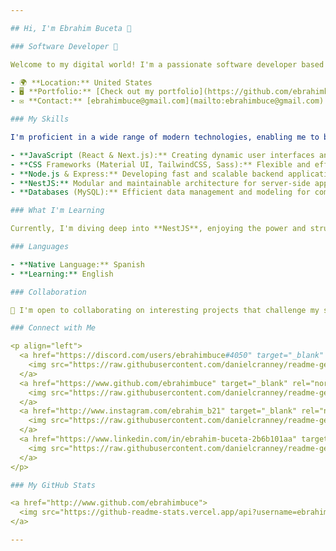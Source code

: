 ```yaml
---

## Hi, I'm Ebrahim Buceta 👋

### Software Developer 🚀

Welcome to my digital world! I'm a passionate software developer based in the United States, dedicated to creating innovative and efficient web experiences.

- 🌍 **Location:** United States
- 🖥️ **Portfolio:** [Check out my portfolio](https://github.com/ebrahimbuce) to see my projects in action.
- ✉️ **Contact:** [ebrahimbuce@gmail.com](mailto:ebrahimbuce@gmail.com)

### My Skills

I'm proficient in a wide range of modern technologies, enabling me to build robust and scalable applications:

- **JavaScript (React & Next.js):** Creating dynamic user interfaces and optimized web applications.
- **CSS Frameworks (Material UI, TailwindCSS, Sass):** Flexible and efficient component styling.
- **Node.js & Express:** Developing fast and scalable backend applications.
- **NestJS:** Modular and maintainable architecture for server-side applications.
- **Databases (MySQL):** Efficient data management and modeling for complex applications.

### What I'm Learning

Currently, I'm diving deep into **NestJS**, enjoying the power and structure it offers for developing robust applications. I'm always looking to improve and learn new technologies that allow me to deliver innovative solutions.

### Languages

- **Native Language:** Spanish
- **Learning:** English

### Collaboration

🤝 I'm open to collaborating on interesting projects that challenge my skills and allow me to learn and grow alongside other professionals. Feel free to reach out if you have an exciting idea in mind!

### Connect with Me

<p align="left">
  <a href="https://discord.com/users/ebrahimbuce#4050" target="_blank" rel="noreferrer">
    <img src="https://raw.githubusercontent.com/danielcranney/readme-generator/main/public/icons/socials/discord.svg" width="32" height="32" />
  </a>
  <a href="https://www.github.com/ebrahimbuce" target="_blank" rel="noreferrer">
    <img src="https://raw.githubusercontent.com/danielcranney/readme-generator/main/public/icons/socials/github-dark.svg" width="32" height="32" />
  </a>
  <a href="http://www.instagram.com/ebrahim_b21" target="_blank" rel="noreferrer">
    <img src="https://raw.githubusercontent.com/danielcranney/readme-generator/main/public/icons/socials/instagram.svg" width="32" height="32" />
  </a>
  <a href="https://www.linkedin.com/in/ebrahim-buceta-2b6b101aa" target="_blank" rel="noreferrer">
    <img src="https://raw.githubusercontent.com/danielcranney/readme-generator/main/public/icons/socials/linkedin.svg" width="32" height="32" />
  </a>
</p>

### My GitHub Stats

<a href="http://www.github.com/ebrahimbuce">
  <img src="https://github-readme-stats.vercel.app/api?username=ebrahimbuce&show_icons=true&hide=&count_private=true&title_color=0891b2&text_color=ffffff&icon_color=facc15&bg_color=1c1917&hide_border=true&show_icons=true" alt="ebrahimbuce's GitHub stats" />
</a>

---
```

